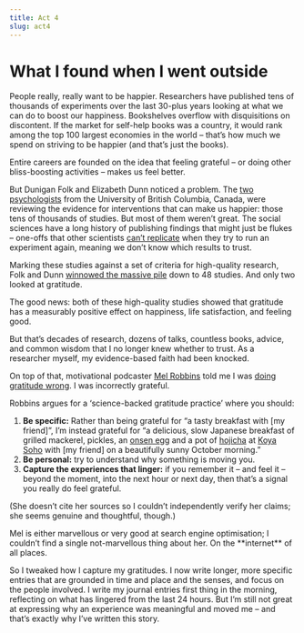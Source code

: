 ```yaml
---
title: Act 4  
slug: act4  
---
```

<script>  
    import Aside from "$components/Aside.svelte";  
</script>

# What I found when I went outside

People really, really want to be happier. Researchers have published tens of thousands of experiments over the last 30-plus years looking at what we can do to boost our happiness. Bookshelves overflow with disquisitions on discontent. If the market for self-help books was a country, it would rank among the top 100 largest economies in the world – that’s how much we spend on striving to be happier (and that’s just the books).

Entire careers are founded on the idea that feeling grateful – or doing other bliss-boosting activities – makes us feel better.

But Dunigan Folk and Elizabeth Dunn noticed a problem. The [two](https://heinelab.psych.ubc.ca/dunigan-folk/) [psychologists](https://dunn.psych.ubc.ca/) from the University of British Columbia, Canada, were reviewing the evidence for interventions that can make us happier: those tens of thousands of studies. But most of them weren’t great. The social sciences have a long history of publishing findings that might just be flukes – one-offs that other scientists [can’t replicate](https://www.nature.com/articles/533452a) when they try to run an experiment again, meaning we don’t know which results to trust.

Marking these studies against a set of criteria for high-quality research, Folk and Dunn [winnowed the massive pile](https://www.annualreviews.org/content/journals/10.1146/annurev-psych-022423-030818) down to 48 studies. And only two looked at gratitude.

The good news: both of these high-quality studies showed that gratitude has a measurably positive effect on happiness, life satisfaction, and feeling good.

But that’s decades of research, dozens of talks, countless books, advice, and common wisdom that I no longer knew whether to trust. As a researcher myself, my evidence-based faith had been knocked.

On top of that, motivational podcaster [Mel Robbins](https://www.melrobbins.com/about-mel) told me I was [doing gratitude wrong](https://open.spotify.com/episode/5euE6Z2mu25lu4guwznNRq?si=aa17f3b1fd7148b4). I was incorrectly grateful.

Robbins argues for a ‘science-backed gratitude practice’ where you should:

1. **Be specific:** Rather than being grateful for “a tasty breakfast with \[my friend\]”, I’m instead grateful for “a delicious, slow Japanese breakfast of grilled mackerel, pickles, an [onsen egg](https://www.seriouseats.com/onsen-tamago-japanese-soft-cooked-egg-recipe) and a pot of [hojicha](https://senbirdtea.com/blogs/green-tea/10-different-types-of-japanese-tea) at [Koya Soho](https://www.koya.co.uk/restaurant/soho) with \[my friend\] on a beautifully sunny October morning.”  
2. **Be personal:** try to understand why something is moving you.  
3. **Capture the experiences that linger:** if you remember it – and feel it – beyond the moment, into the next hour or next day, then that’s a signal you really do feel grateful.

(She doesn’t cite her sources so I couldn’t independently verify her claims; she seems genuine and thoughtful, though.)

<Aside>Mel is either marvellous or very good at search engine optimisation; I couldn’t find a single not-marvellous thing about her. On the **internet** of all places.</Aside>

So I tweaked how I capture my gratitudes. I now write longer, more specific entries that are grounded in time and place and the senses, and focus on the people involved. I write my journal entries first thing in the morning, reflecting on what has lingered from the last 24 hours. But I’m still not great at expressing why an experience was meaningful and moved me – and that’s exactly why I’ve written this story.

